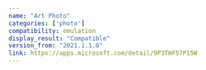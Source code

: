 ```yaml
---
name: "Art Photo"
categories: ['photo']
compatibility: emulation
display_result: "Compatible"
version_from: "2021.1.1.0"
link: https://apps.microsoft.com/detail/9P3THF57P15W
---
```

